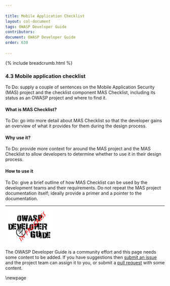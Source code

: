 ```yaml
---

title: Mobile Application Checklist
layout: col-document
tags: OWASP Developer Guide
contributors:
document: OWASP Developer Guide
order: 630

---
```


{% include breadcrumb.html %}

### 4.3 Mobile application checklist

To Do: supply a couple of sentences on the Mobile Application Security (MAS) project
and the checklist component MAS Checklist, including its status as an OWASP project and where to find it.

#### What is MAS Checklist?

To Do: go into more detail about MAS Checklist so that the developer gains an overview
of what it provides for them during the design process.

#### Why use it?

To Do: provide more context for around the MAS project and the MAS Checklist to allow developers
to determine whether to use it in their design process.

#### How to use it

To Do: give a brief outline of how MAS Checklist can be used by the development teams and their requirements.
Do not repeat the MAS project documentation itself; ideally provide a primer and a pointer to the documentation.

----

![Developer Guide](../assets/images/dg_wip.png "OWASP Developer Guide")

The OWASP Developer Guide is a community effort and this page needs some content to be added.
If you have suggestions then [submit an issue][issue0603] and the project team can assign it to you,
or submit a [pull request][pr] with some content.

[issue0603]: https://github.com/OWASP/www-project-developer-guide/issues/new?labels=enhancement&template=request.md&title=Update:%2006-design/03-mas-checklist
[pr]: https://github.com/OWASP/www-project-developer-guide/pulls

\newpage
